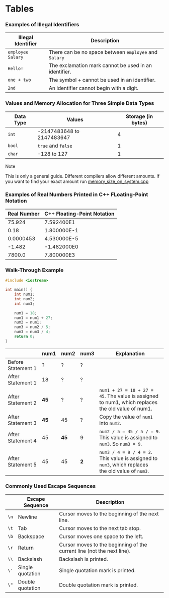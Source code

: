 # Tables



### Examples of Illegal Identifiers
| Illegal Identifier  | Description                                           |
|---------------------|-------------------------------------------------------|
| `employee` `Salary` | There can be no space between `employee` and `Salary` |
| `Hello!`            | The exclamation mark cannot be used in an identifier. |
| `one + two`         | The symbol + cannot be used in an identifier.         |
| `2nd`               | An identifier cannot begin with a digit.              |



### Values and Memory Allocation for Three Simple Data Types
| Data Type | Values                    | Storage (in bytes) |
|----------|---------------------------|--------------------|
| `int`    | -2147483648 to 2147483647 | 4                  |
| `bool`   | `true` and `false`        | 1                  |
| `char`    | -128 to         127       | 1                  |

> [!NOTE]
> This is only a general guide. Different compilers allow different amounts.
> If you want to find your exact amount run [memory_size_on_system.cpp](../Programs/memory_size_on_system.cpp)

### Examples of Real Numbers Printed in C++ FLoating-Point Notation
| Real Number | C++ Floating-Point Notation |
|-------------|-----------------------------|
| 75.924      | 7.592400E1                  |
| 0.18        | 1.800000E-1                 |
| 0.0000453   | 4.530000E-5                 |
| -1.482      | -1.482000E0                 |
| 7800.0      | 7.800000E3                  |


### Walk-Through Example

```c++
#include <iostream>

int main() {
    int num1;
    int num2;
    int num3;
    
    num1 = 18;
    num1 = num1 + 27;
    num2 = num1;
    num3 = num2 / 5;
    num3 = num3 / 4;
    return 0;
}
```

|                    | num1  | num2   | num3  | Explanation                                                                                            |
|--------------------|-------|--------|-------|--------------------------------------------------------------------------------------------------------|
| Before Statement 1 | ?     | ?      | ?     |                                                                                                        |
| After Statement 1  | 18    | ?      | ?     |                                                                                                        |
| After Statement 2  | **45** | ?      | ?     | `num1 + 27 = 18 + 27 = 45`. The value is assigned to num1, which replaces <br/> the old value of num1. |
| After Statement 3  | **45** | 45     | ?     | Copy the value of `num1` into `num2`.                                                                  |
| After Statement 4  | 45    | **45** | 9     | `num2 / 5 = 45 / 5 / = 9`. This value is assigned to `num3`. So `num3 = 9`.                            |
| After Statement 5  | 45    | 45     | **2** | `num3 / 4 = 9 / 4 = 2`. This value is assigned to `num3`, which replaces<br/> the old value of `num3`. ||
    


### Commonly Used Escape Sequences
|      | Escape Sequence  | Description                                                            |
|------|------------------|------------------------------------------------------------------------|
| `\n` | Newline          | Cursor moves to the beginning of the next line.                        |
| `\t` | Tab              | Cursor moves to the next tab stop.                                     |
| `\b` | Backspace        | Cursor moves one space to the left.                                    |
| `\r` | Return           | Cursor moves to the beginning of the current line (not the next line). |
| `\\` | Backslash        | Backslash is printed.                                                  |
| `\'` | Single quotation | Single quotation mark is printed.                                      |
| `\"`   | Double quotation | Double quotation mark is printed.                                      |
